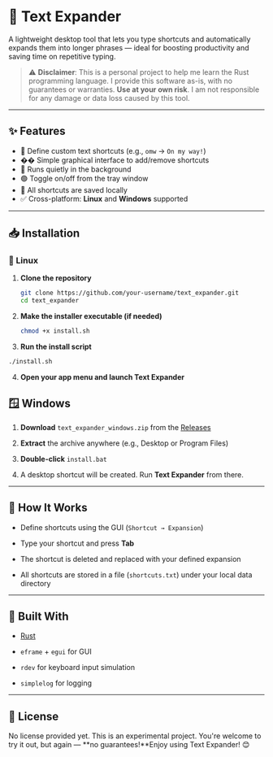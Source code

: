 # 🧠 Text Expander

A lightweight desktop tool that lets you type shortcuts and automatically expands them into longer phrases — ideal for boosting productivity and saving time on repetitive typing.

> ⚠️ **Disclaimer**: This is a personal project to help me learn the Rust programming language. I provide this software as-is, with no guarantees or warranties. **Use at your own risk**. I am not responsible for any damage or data loss caused by this tool.

---

## ✨ Features

- 🔡 Define custom text shortcuts (e.g., `omw` → `On my way!`)
- ��️ Simple graphical interface to add/remove shortcuts
- 🧠 Runs quietly in the background
- 🟢 Toggle on/off from the tray window
- 💾 All shortcuts are saved locally
- ✅ Cross-platform: **Linux** and **Windows** supported

---

## 📥 Installation

### 🐧 Linux

1. **Clone the repository**
   ```bash
   git clone https://github.com/your-username/text_expander.git
   cd text_expander
   ```
2. **Make the installer executable (if needed)**
   ```bash
   chmod +x install.sh
   ```

3. **Run the install script**
```bash
./install.sh
```
4. **Open your app menu and launch Text Expander**

## 🪟 Windows

1. **Download** `text_expander_windows.zip` from the [Releases](https://github.com/idofriedler/text-expander-rs/tree/main/releases)

2. **Extract** the archive anywhere (e.g., Desktop or Program Files)

3. **Double-click** `install.bat`

4. A desktop shortcut will be created. Run **Text Expander** from there.

---

## 📁 How It Works

- Define shortcuts using the GUI (`Shortcut → Expansion`)

- Type your shortcut and press **Tab**

- The shortcut is deleted and replaced with your defined expansion

- All shortcuts are stored in a file (`shortcuts.txt`) under your local data directory

---

## 🔧 Built With

- [Rust](https://www.rust-lang.org/)

- `eframe` + `egui` for GUI

- `rdev` for keyboard input simulation

- `simplelog` for logging

---

## 📄 License

No license provided yet. This is an experimental project. You're welcome to try it out, but again — **no guarantees!**Enjoy using Text Expander! 😊




